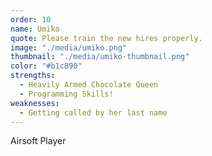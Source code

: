 ```yaml
---
order: 10
name: Umiko
quote: Please train the new hires properly.
image: "./media/umiko.png"
thumbnail: "./media/umiko-thumbnail.png"
color: "#b1c890"
strengths:
  - Heavily Armed Chocolate Queen
  - Programming Skills!
weaknesses:
  - Getting called by her last name
---
```


Airsoft Player
